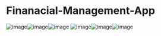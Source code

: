 # Finanacial-Management-App
![image](https://user-images.githubusercontent.com/63510257/126064329-cb1d17fe-37e5-4976-bba9-5a3b4513516b.png)![image](https://user-images.githubusercontent.com/63510257/126064714-0d698ad5-d875-4416-90d5-4977f96b44c7.png)![image](https://user-images.githubusercontent.com/63510257/126963010-f7afe4c0-b4e7-4e24-a717-cde5ecd54688.png)
![image](https://user-images.githubusercontent.com/63510257/126064771-75bf95f2-9f21-484f-a540-69589bc33a1e.png)![image](https://user-images.githubusercontent.com/63510257/126064785-12ff97bd-d119-4c5d-8055-a3303c323d65.png)![image](https://user-images.githubusercontent.com/63510257/126962288-597c860c-ecc1-4c03-b6ff-4fe78027e13b.png)





